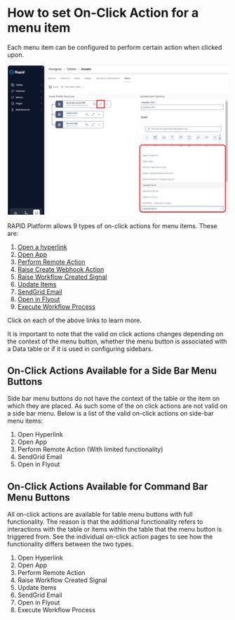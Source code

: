 # How to set On-Click Action for a menu item

Each menu item can be configured to perform certain action when clicked upon.

![Menu On-Click Action](<Menu OnClick Action.png>)

RAPID Platform allows 9 types of on-click actions for menu items. These are:

1. [Open a hyperlink](<../../Menu Actions/open-hyperlink> "How to open a Hyperlink from a Menu button?")
2. [Open App](<../../Menu Actions/open-app/open-app.md> "How to Open a RAPID App from a Menu button?")
3. [Perform Remote Action](<../../Menu Actions/perform-remote-action> "How to perform a Remote Action from click of a Menu button?")
4. [Raise Create Webhook Action](<../../Menu Actions/raise-create-webhook-action> "How to raise a Webhook Create Action from click of a Menu button?")
5. [Raise Workflow Created Signal](<../../Menu Actions/raise-workflow-created-signal> "How to raise a Workflow Created Signal from a click of a Menu button?")
6. [Update Items](<../../Menu Actions/update-items> "How to update items from a click of a Menu button?")
7. [SendGrid Email](<../../Menu Actions/sendgrid-email> "Sending Static Email from SendGrid using Explorer Menu Button")
8. [Open in Flyout](<../../Menu Actions/open-in-flyout> "How to open a specific page in Flyout with a click of a Menu button?")
9. [Execute Workflow Process](<../../Menu Actions/execute-workflow-process> "How to execute a specific workflow process")

Click on each of the above links to learn more.

It is important to note that the valid on click actions changes depending on the context of the menu button, whether the menu button is associated with a Data table or if it is used in configuring sidebars.

## On-Click Actions Available for a Side Bar Menu Buttons

Side bar menu buttons do not have the context of the table or the item on which they are placed. As such some of the on click actions are not valid on a side bar menu. Below is a list of the valid on-click actions on side-bar menu items:

1. Open Hyperlink
2. Open App
3. Perform Remote Action (With limited functionality)
4. SendGrid Email
5. Open in Flyout

## On-Click Actions Available for Command Bar Menu Buttons

All on-click actions are available for table menu buttons with full functionality. The reason is that the additional functionality refers to interactions with the table or items within the table that the menu button is triggered from. See the individual on-click action pages to see how the functionality differs between the two types.

1. Open Hyperlink
2. Open App
3. Perform Remote Action
4. Raise Workflow Created Signal
5. Update Items
6. SendGrid Email
7. Open in Flyout
8. Execute Workflow Process